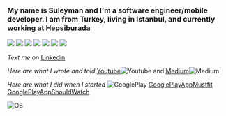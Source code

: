 ### **My name is Suleyman and I'm a software engineer/mobile developer. I am from Turkey, living in Istanbul, and currently working at Hepsiburada**

![](https://img.shields.io/badge/Code-Kotlin-informational?style=flat&logo=<LOGO_NAME>&logoColor=black&color=yellow)
![](https://img.shields.io/badge/Code-Java-informational?style=flat&logo=<LOGO_NAME>&logoColor=black&color=yellow)
![](https://img.shields.io/badge/Code-ReactNative-informational?style=flat&logo=<LOGO_NAME>&logoColor=black&color=yellow)
![](https://img.shields.io/badge/Code-NodeJS-informational?style=flat&logo=<LOGO_NAME>&logoColor=black&color=yellow)
![](https://img.shields.io/badge/OS-MacOS-informational?style=flat&logo=<LOGO_NAME>&logoColor=black&color=yellow)
![](https://img.shields.io/badge/OS-Microsoft-informational?style=flat&logo=<LOGO_NAME>&logoColor=black&color=yellow)
![](https://img.shields.io/badge/OS-Linux(Ubuntu)-informational?style=flat&logo=<LOGO_NAME>&logoColor=black&color=yellow)

*Text me on* [Linkedin](https://www.linkedin.com/in/basaransuleyman/) 

*Here are what I wrote and told* [Youtube](https://www.youtube.com/channel/UCpP5fwJG9qYnHS0YG13liAg/videos)![Youtube](https://icons.iconarchive.com/icons/dakirby309/simply-styled/16/YouTube-icon.png) and [Medium](https://basaransuleyman.medium.com/)![Medium](https://icons-for-free.com/iconfiles/png/16/logo+media+medium+social+icon-1320193180197134651.png)

*Here are what I did when I started* ![GooglePlay](https://icons-for-free.com/iconfiles/png/16/google+googleplay+logo+multimedia+play+player+icon-1320193181644092930.png) [GooglePlayAppMustfit](https://play.google.com/store/apps/details?id=com.proje&hl=en_US&gl=US) [GooglePlayAppShouldWatch](https://play.google.com/store/apps/details?id=com.tanxe.shouldwatchingma&hl=en_US&gl=US)  


![OS](https://i.guim.co.uk/img/static/sys-images/Guardian/Pix/pictures/2014/10/2/1412248789926/f7a97e1d-1915-45fd-b8c5-20e5d934ed73-620x371.png?width=445&quality=45&auto=format&fit=max&dpr=2&s=00e127e43000ecd6f435e012afcdf930)
